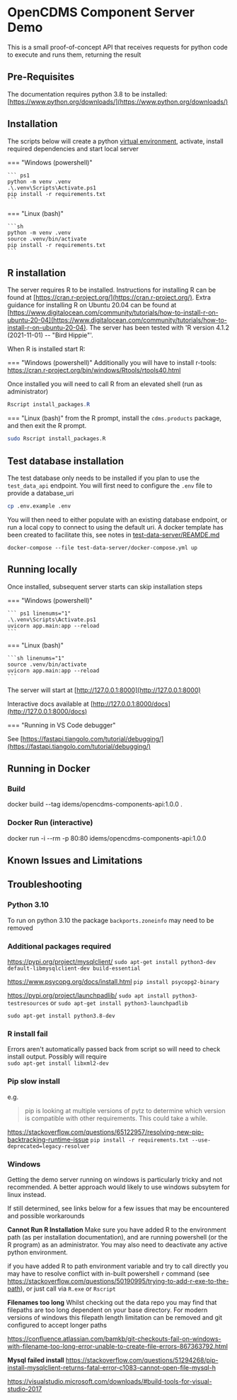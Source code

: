 # OpenCDMS Component Server Demo

This is a small proof-of-concept API that receives requests for python code to execute and runs them, returning the result

## Pre-Requisites

The documentation requires python 3.8 to be installed:  
[https://www.python.org/downloads/](https://www.python.org/downloads/)

## Installation

The scripts below will create a python [virtual environment](https://docs.python.org/3/library/venv.html), activate, install required dependencies and start local server

=== "Windows (powershell)"

    ``` ps1
    python -m venv .venv
    .\.venv\Scripts\Activate.ps1
    pip install -r requirements.txt
    ```

=== "Linux (bash)"

    ```sh
    python -m venv .venv
    source .venv/bin/activate
    pip install -r requirements.txt
    ```

## R installation

The server requires R to be installed. Instructions for installing R can be found at [https://cran.r-project.org/](https://cran.r-project.org/).
Extra guidance for installing R on Ubuntu 20.04 can be found at [https://www.digitalocean.com/community/tutorials/how-to-install-r-on-ubuntu-20-04](https://www.digitalocean.com/community/tutorials/how-to-install-r-on-ubuntu-20-04).
The server has been tested with 'R version 4.1.2 (2021-11-01) -- "Bird Hippie"'.

When R is installed start R:

=== "Windows (powershell)"
Additionally you will have to install r-tools:
https://cran.r-project.org/bin/windows/Rtools/rtools40.html

Once installed you will need to call R from an elevated shell (run as administrator)

```ps1
Rscript install_packages.R
```

=== "Linux (bash)"
from the R prompt, install the `cdms.products` package, and then exit the R prompt.

```sh
sudo Rscript install_packages.R
```

## Test database installation

The test database only needs to be installed if you plan to use the `test_data_api` endpoint.
You will first need to configure the `.env` file to provide a database_uri

```sh
cp .env.example .env
```
You will then need to either populate with an existing database endpoint, or run a local copy to connect to using the default uri. A docker template has been created to facilitate this, see notes in [test-data-server/REAMDE.md](test-data-server/README.md)
```
docker-compose --file test-data-server/docker-compose.yml up
```

## Running locally

Once installed, subsequent server starts can skip installation steps

=== "Windows (powershell)"

    ``` ps1 linenums="1"
    .\.venv\Scripts\Activate.ps1
    uvicorn app.main:app --reload
    ```

=== "Linux (bash)"

    ```sh linenums="1"
    source .venv/bin/activate
    uvicorn app.main:app --reload
    ```

The server will start at [http://127.0.0.1:8000](http://127.0.0.1:8000)

Interactive docs available at [http://127.0.0.1:8000/docs](http://127.0.0.1:8000/docs)

=== "Running in VS Code debugger"

See [https://fastapi.tiangolo.com/tutorial/debugging/](https://fastapi.tiangolo.com/tutorial/debugging/)

## Running in Docker

### Build

docker build --tag idems/opencdms-components-api:1.0.0 .

### Docker Run (interactive)

docker run -i --rm -p 80:80 idems/opencdms-components-api:1.0.0

## Known Issues and Limitations

## Troubleshooting

### Python 3.10

To run on python 3.10 the package `backports.zoneinfo` may need to be removed

### Additional packages required
https://pypi.org/project/mysqlclient/
`sudo apt-get install python3-dev default-libmysqlclient-dev build-essential`

https://www.psycopg.org/docs/install.html
`pip install psycopg2-binary`

https://pypi.org/project/launchpadlib/
`sudo apt install python3-testresources` or `sudo apt-get install python3-launchpadlib`

`sudo apt-get install python3.8-dev`

### R install fail
Errors aren't automatically passed back from script so will need to check install output. Possibly will require   
`sudo apt-get install libxml2-dev`

### Pip slow install

e.g.

> pip is looking at multiple versions of pytz to determine which version is compatible with other
> requirements. This could take a while.

https://stackoverflow.com/questions/65122957/resolving-new-pip-backtracking-runtime-issue
`pip install -r requirements.txt --use-deprecated=legacy-resolver`



### Windows

Getting the demo server running on windows is particularly tricky and not recommended. A better approach would likely to use windows subsytem for linux instead.

If still determined, see links below for a few issues that may be encountered and possible workarounds

**Cannot Run R Installation**
Make sure you have added R to the environment path (as per installation documentation), and are running powershell (or the R program) as an administrator. You may also need to deactivate any active python environment.

if you have added R to path environment variable and try to call directly you may have to resolve conflict with in-built powershell `r` command (see https://stackoverflow.com/questions/50190995/trying-to-add-r-exe-to-the-path), or just call via `R.exe` or `Rscript`

**Filenames too long**
Whilst checking out the data repo you may find that filepaths are too long dependent on your base directory. For modern versions of windows this filepath length limitation can be removed and git configured to accept longer paths

https://confluence.atlassian.com/bamkb/git-checkouts-fail-on-windows-with-filename-too-long-error-unable-to-create-file-errors-867363792.html

**Mysql failed install**
https://stackoverflow.com/questions/51294268/pip-install-mysqlclient-returns-fatal-error-c1083-cannot-open-file-mysql-h

https://visualstudio.microsoft.com/downloads/#build-tools-for-visual-studio-2017
